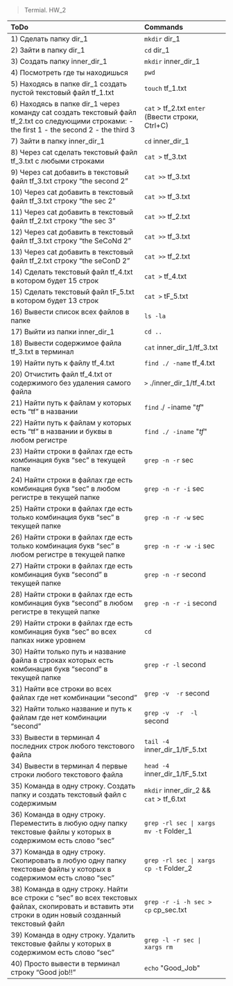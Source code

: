 
> Termial. HW_2

|ToDo|Commands|
|:----|:-------|
|1) Сделать папку dir_1|`mkdir` dir_1|
|2) Зайти в папку dir_1|`cd` dir_1|
|3) Создать папку inner_dir_1|`mkdir` inner_dir_1|
|4) Посмотреть где ты находишься|`pwd`|
|5) Находясь в папке dir_1 создать пустой текстовый файл tf_1.txt|`touch` tf_1.txt|
|6) Находясь в папке dir_1 через команду cat создать текстовый файл tf_2.txt со следующими строками: - the first 1 - the second 2 - the third 3|`cat` > tf_2.txt `enter` (Ввести строки, Ctrl+C)|
|7) Зайти в папку inner_dir_1|`cd` inner_dir_1|
|8) Через cat сделать текстовый файл tf_3.txt  c любыми строками|`cat >` tf_3.txt|
|9) Через cat добавить в текстовый файл tf_3.txt строку “the second 2”|`cat >>` tf_3.txt|
|10) Через cat добавить в текстовый файл tf_3.txt строку “the sec 2”|`cat >>` tf_3.txt|
|11) Через cat добавить в текстовый файл tf_2.txt строку “the sec 3”|`cat >>` tf_2.txt|
|12) Через cat добавить в текстовый файл tf_3.txt строку “the SeCoNd 2”|`cat >>` tf_3.txt|
|13) Через cat добавить в текстовый файл tf_2.txt строку “the seConD 2”|`cat >>` tf_2.txt|
|14) Сделать текстовый файл tf_4.txt в котором будет 15 строк|`cat >` tf_4.txt|
|15) Сделать текстовый файл tF_5.txt в котором будет 13 строк|`cat >` tF_5.txt|
|16) Вывести список всех файлов в папке|`ls -la`|
|17) Выйти из папки inner_dir_1|`cd ..`|
|18) Вывести содержимое файла tf_3.txt в терминал|`cat` inner_dir_1/tf_3.txt|
|19) Найти путь к файлу tf_4.txt|`find ./ -name` tf_4.txt|
|20) Отчистить файл tf_4.txt от содержимого без удаления самого файла|`>` ./inner_dir_1/tf_4.txt|
|21) Найти путь к файлам у которых есть  “tf” в названии|`find` ./ -iname "*tf*"|
|22) Найти путь к файлам у которых есть  “tf” в названии и буквы в любом регистре|`find ./ -iname` "*tf*"|
|23) Найти строки в файлах где есть комбинация букв “sec” в текущей папке|`grep -n -r` sec|
|24) Найти строки в файлах где есть комбинация букв “sec” в любом регистре в текущей папке|`grep -n -r -i` sec|
|25) Найти строки в файлах где есть только комбинация букв “sec” в текущей папке|`grep -n -r -w` sec|
|26) Найти строки в файлах где есть только комбинация букв “sec” в любом регистре в текущей папке|`grep -n -r -w -i` sec|
|27) Найти строки в файлах где есть комбинация букв “second” в текущей папке|`grep -n -r` second|
|28) Найти строки в файлах где есть комбинация букв “second” в любом регистре в текущей папке|`grep -n -r -i` second|
|29) Найти строки в файлах где есть комбинация букв “sec” во всех папках ниже уровнем|`cd` | `grep -n -r` sec|
|30) Найти только путь и название файла в строках которых есть комбинация букв “second” в текущей папке|`grep -r -l` second|
|31) Найти все строки во всех файлах где нет комбинации “second”|`grep -v  -r` second|
|32) Найти только название и путь к файлам где нет комбинации “second”|`grep -v  -r  -l` second|
|33) Вывести в терминал 4 последних строк любого текстового файла|`tail -4` inner_dir_1/tF_5.txt|
|34) Вывести в терминал 4 первые строки любого текстового файла|`head -4` inner_dir_1/tF_5.txt|
|35) Команда в одну строку. Создать папку и создать текстовый файл с содержимым|`mkdir` inner_dir_2 && `cat` > tf_6.txt|
|36) Команда в одну строку. Переместить в любую одну папку текстовые файлы у которых в содержимом есть слово “sec”|`grep -rl sec \| xargs mv -t` Folder_1|
|37) Команда в одну строку. Скопировать в любую одну папку текстовые файлы у которых в содержимом есть слово “sec”|`grep -rl sec \| xargs cp -t` Folder_2|
|38) Команда в одну строку. Найти все строки c “sec” во всех текстовых файлах, скопировать и вставить эти строки в один новый созданный текстовый файл|`grep -r -i -h sec > cp` cp_sec.txt|
|39) Команда в одну строку. Удалить текстовые файлы у которых в содержимом есть слово “sec”|`grep -l -r sec \| xargs rm`|
|40) Просто вывести в терминал строку “Good job!!”|`echo` "Good_Job"|
